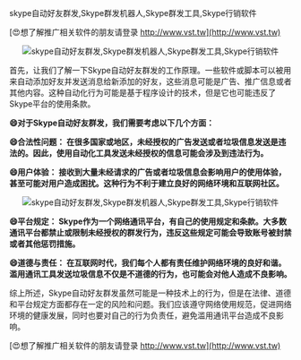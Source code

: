 skype自动好友群发,Skype群发机器人,Skype群发工具,Skype行销软件

[😍想了解推广相关软件的朋友请登录 http://www.vst.tw](http://www.vst.tw)

 <center><img src="https://vst.tw/MP4/tuiguang/png/8.png" alt="skype自动好友群发,Skype群发机器人,Skype群发工具,Skype行销软件"></center>

首先，让我们了解一下Skype自动好友群发的工作原理。一些软件或脚本可以被用来自动添加好友并发送消息给新添加的好友，这些消息可能是广告、推广信息或者其他内容。这种自动化行为可能是基于程序设计的技术，但是它也可能违反了Skype平台的使用条款。

**😄对于Skype自动好友群发，我们需要考虑以下几个方面：**

**😄合法性问题： 在很多国家或地区，未经授权的广告发送或者垃圾信息发送是违法的。因此，使用自动化工具发送未经授权的信息可能会涉及到违法行为。**

**😄用户体验： 接收到大量未经请求的广告或者垃圾信息会影响用户的使用体验，甚至可能对用户造成困扰。这种行为不利于建立良好的网络环境和互联网社区。**

 <center><img src="https://vst.tw/MP4/tuiguang/png/2.png" alt="skype自动好友群发,Skype群发机器人,Skype群发工具,Skype行销软件"></center>

**😄平台规定： Skype作为一个网络通讯平台，有自己的使用规定和条款。大多数通讯平台都禁止或限制未经授权的群发行为，违反这些规定可能会导致账号被封禁或者其他惩罚措施。**

**😄道德与责任： 在互联网时代，我们每个人都有责任维护网络环境的良好和谐。滥用通讯工具发送垃圾信息不仅是不道德的行为，也可能会对他人造成不良影响。**

综上所述，Skype自动好友群发虽然可能是一种技术上的行为，但是在法律、道德和平台规定方面都存在一定的风险和问题。我们应该遵守网络使用规范，促进网络环境的健康发展，同时也要对自己的行为负责任，避免滥用通讯平台造成不良影响。

[😍想了解推广相关软件的朋友请登录 http://www.vst.tw](http://www.vst.tw)



